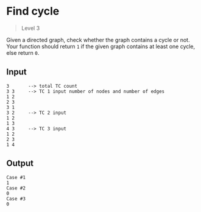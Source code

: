 # Find cycle
> Level 3

Given a directed graph, check whether the graph contains a cycle or not.
Your function should return `1` if the given graph contains at least one cycle, else return `0`. 

## Input

```
3   	--> total TC count
3 3    	--> TC 1 input number of nodes and number of edges
1 2
2 3
3 1
3 2   	--> TC 2 input
1 2
1 3
4 3    	--> TC 3 input
1 2
2 3
1 4﻿ 
```

## Output

```
Case #1
1
Case #2
0
Case #3
0
```